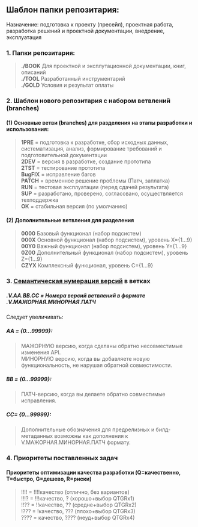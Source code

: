 ## Шаблон папки репозитария:  
Назначение: подготовка к проекту (пресейл), проектная работа, разработка решений и проектной документации, внедрение, эксплуатация
### 1. Папки репозитария:
>**./BOOK** Для проектной и эксплутационной документации, книг, описаний  
>**./TOOL** Разработанный инструментарий  
>**./GOLD** Условия и результат оплаты  

### 2. Шаблон нового репозитария с набором ветвлений (branches)
#### (1) Основные ветви (branches) для разделения на этапы разработки и использования:
>**1PRE** = подготовка к разработке, сбор исходных данных, систематизация, анализ, формирование требований и подготовительной документации  
>**2DEV** = версия в разработке, создание прототипа  
>**2TST** = тестирование прототипа  
>**BugFIX** = исправление багов  
>**PATCH** = временное решение проблемы (Патч, заплатка)  
>**RUN** = тестовая эксплуатации (перед сдачей результата)  
>**SUP** = разработано, проверено, согласовано, осуществляется техподдержка  
>**OK** = стабильная версия (по умолчанию)  

#### (2) Дополнительные ветвления для разделения
>**0000** Базовый функционал (набор подсистем)  
>**000X** Основной функционал (набор подсистем), уровень X={1...9}  
>**00Y0** Важный функционал (набор подсистем), уровень Y={1...9}  
>**0Z00** Дополнительный функционал (набор подсистем), уровень Z={1...9}  
>**CZYX** Комплексный функционал, уровень C={1...9}

### 3. [Семантическая нумерация версий](https://semver.org/lang/ru/) в ветках
##### .V.AA.BB.CC = Номера версий ветвлений в формате .V.МАЖОРНАЯ.МИНОРНАЯ.ПАТЧ
Cледует увеличивать:
##### AA = {0...99999}:
>МАЖОРНУЮ версию, когда сделаны обратно несовместимые изменения API.  
>МИНОРНУЮ версию, когда вы добавляете новую функциональность, не нарушая обратной совместимости.
##### BB = {0...99999}:
>ПАТЧ-версию, когда вы делаете обратно совместимые исправления.
##### CC= {0...99999}:
>Дополнительные обозначения для предрелизных и билд-метаданных возможны как дополнения к V.МАЖОРНАЯ.МИНОРНАЯ.ПАТЧ формату.  

### 4. Приоритеты поставленных задач
#### Приоритеты оптимизации качества разработки (Q=качественно, T=быстро, G=дешево, R=риски)
>!!!! = !!!!качество (отлично, без вариантов)  
>!!!? = !!!качество, ? (хорошо+выбор QTGRx1)  
>!!?? = !!качество, ?? (средне+выбор QTGRх2)  
>!??? = !качество, ??? (плохо+выбор QTGRх3)  
>???? = качество, ???? (неуд+выбор QTGRх4)  